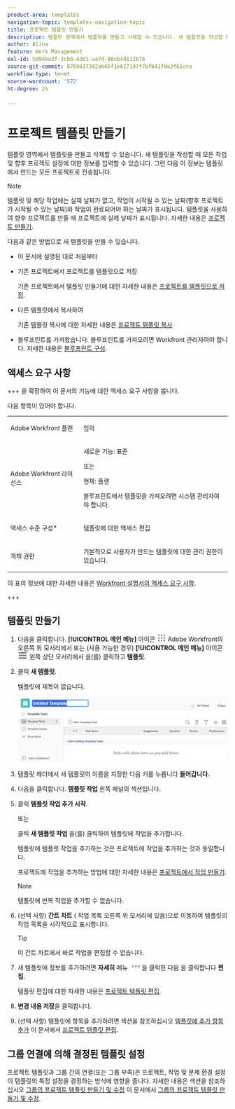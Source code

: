 ```yaml
---
product-area: templates
navigation-topic: templates-navigation-topic
title: 프로젝트 템플릿 만들기
description: 템플릿 영역에서 템플릿을 만들고 삭제할 수 있습니다. 새 템플릿을 작성할 때 모든 작업 및 향후 프로젝트 설정에 대한 정보를 입력할 수 있습니다. 그런 다음 이 정보는 템플릿에서 만드는 모든 프로젝트로 전송됩니다.
author: Alina
feature: Work Management
exl-id: 5094ba3f-3cb0-4301-aa7d-88c64d112b78
source-git-commit: 8769637342ab65f1e627107f7bfb41f9a3f61cca
workflow-type: tm+mt
source-wordcount: '572'
ht-degree: 2%

---
```


# 프로젝트 템플릿 만들기

<!-- Audited: 1/2024 -->

템플릿 영역에서 템플릿을 만들고 삭제할 수 있습니다. 새 템플릿을 작성할 때 모든 작업 및 향후 프로젝트 설정에 대한 정보를 입력할 수 있습니다. 그런 다음 이 정보는 템플릿에서 만드는 모든 프로젝트로 전송됩니다.

>[!NOTE]
>
>템플릿 및 해당 작업에는 실제 날짜가 없고, 작업이 시작될 수 있는 날짜(향후 프로젝트가 시작될 수 있는 날짜)와 작업이 완료되어야 하는 날짜가 표시됩니다. 템플릿을 사용하여 향후 프로젝트를 만들 때 프로젝트에 실제 날짜가 표시됩니다. 자세한 내용은 [프로젝트 만들기](../create-projects/create-project.md).


다음과 같은 방법으로 새 템플릿을 만들 수 있습니다.

* 이 문서에 설명된 대로 처음부터
* 기존 프로젝트에서 프로젝트를 템플릿으로 저장

  기존 프로젝트에서 템플릿 만들기에 대한 자세한 내용은 [프로젝트를 템플릿으로 저장](../../../manage-work/projects/manage-projects/save-project-as-template.md).

* 다른 템플릿에서 복사하여

  기존 템플릿 복사에 대한 자세한 내용은 [프로젝트 템플릿 복사](../../../manage-work/projects/create-and-manage-templates/copy-template.md).

* 블루프린트를 가져왔습니다. 블루프린트를 가져오려면 Workfront 관리자여야 합니다. 자세한 내용은 [블루프린트 구성](../../../administration-and-setup/blueprints/configure-template-package.md).

## 액세스 요구 사항

+++ 을 확장하여 이 문서의 기능에 대한 액세스 요구 사항을 봅니다.

다음 항목이 있어야 합니다.

<table style="table-layout:auto"> 
 <col> 
 <col> 
 <tbody> 
  <tr> 
   <td role="rowheader">Adobe Workfront 플랜</td> 
   <td> <p>임의</p> </td> 
  </tr> 
  <tr> 
   <td role="rowheader">Adobe Workfront 라이선스</td> 
   <td> <p>새로운 기능: 표준 </p><p>또는 </p><p>현재: 플랜 </p> <p data-mc-conditions="QuicksilverOrClassic.Quicksilver">블루프린트에서 템플릿을 가져오려면 시스템 관리자여야 합니다.</p> </td> 
  </tr> 
  <tr> 
   <td role="rowheader">액세스 수준 구성*</td> 
   <td> <p>템플릿에 대한 액세스 편집</p> </td> 
  </tr> 
  <tr> 
   <td role="rowheader">개체 권한</td> 
   <td> <p>기본적으로 사용자가 만드는 템플릿에 대한 관리 권한이 있습니다.</p>  </td> 
  </tr> 
 </tbody> 
</table>

이 표의 정보에 대한 자세한 내용은 [Workfront 설명서의 액세스 요구 사항](/help/quicksilver/administration-and-setup/add-users/access-levels-and-object-permissions/access-level-requirements-in-documentation.md).

+++

## 템플릿 만들기

1. 다음을 클릭합니다. **[!UICONTROL 메인 메뉴]** 아이콘 ![메인 메뉴](/help/_includes/assets/main-menu-icon.png) Adobe Workfront의 오른쪽 위 모서리에서 또는 (사용 가능한 경우) **[!UICONTROL 메인 메뉴]** 아이콘 ![메인 메뉴](/help/_includes/assets/main-menu-icon-left-nav.png) 왼쪽 상단 모서리에서 을(를) 클릭하고 **템플릿**.

1. 클릭 **새 템플릿**.

   템플릿에 제목이 없습니다.

   ![새 템플릿](assets/create-template-nwe-2022-350x102.png)

1. 템플릿 헤더에서 새 템플릿의 이름을 지정한 다음 키를 누릅니다 **들어갑니다.**
1. 다음을 클릭합니다. **템플릿 작업** 왼쪽 패널의 섹션입니다.
1. 클릭 **템플릿 작업 추가 시작**.

   또는

   클릭 **새 템플릿 작업** 을(를) 클릭하여 템플릿에 작업을 추가합니다.

   템플릿에 템플릿 작업을 추가하는 것은 프로젝트에 작업을 추가하는 것과 동일합니다.

   프로젝트에 작업을 추가하는 방법에 대한 자세한 내용은 [프로젝트에서 작업 만들기](../../../manage-work/tasks/create-tasks/create-tasks-in-project.md).

   >[!NOTE]
   >
   >템플릿에 반복 작업을 추가할 수 없습니다.

1. (선택 사항) **간트 차트** ( 작업 목록 오른쪽 위 모서리에 있음)으로 이동하여 템플릿의 작업 목록을 시각적으로 표시합니다.

   >[!TIP]
   >
   >이 간트 차트에서 바로 작업을 편집할 수 없습니다.

1. 새 템플릿에 정보를 추가하려면 **자세히** 메뉴 ![](assets/more-icon.png)을 클릭한 다음 을 클릭합니다 **편집**.

   템플릿 편집에 대한 자세한 내용은 [프로젝트 템플릿 편집](../../../manage-work/projects/create-and-manage-templates/edit-templates.md).

1. **변경 내용 저장**&#x200B;을 클릭합니다.
1. (선택 사항) 템플릿에 항목을 추가하려면 섹션을 참조하십시오 [템플릿에 추가 항목 추가](../../../manage-work/projects/create-and-manage-templates/edit-templates.md#add-additional-items-to-a-template) 이 문서에서 [프로젝트 템플릿 편집](../../../manage-work/projects/create-and-manage-templates/edit-templates.md).

## 그룹 연결에 의해 결정된 템플릿 설정

프로젝트 템플릿과 그룹 간의 연결(또는 그룹 부족)은 프로젝트, 작업 및 문제 환경 설정이 템플릿의 특정 설정을 결정하는 방식에 영향을 줍니다. 자세한 내용은 섹션을 참조하십시오 [그룹의 프로젝트 템플릿 만들기 및 수정](../../../administration-and-setup/manage-groups/work-with-group-objects/create-and-modify-a-groups-templates.md#create-and-modify-a-groups-project-templates) 이 문서에서 [그룹의 프로젝트 템플릿 만들기 및 수정](../../../administration-and-setup/manage-groups/work-with-group-objects/create-and-modify-a-groups-templates.md).
